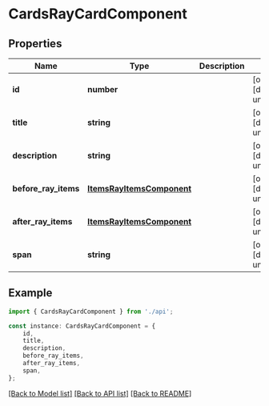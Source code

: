 # CardsRayCardComponent


## Properties

Name | Type | Description | Notes
------------ | ------------- | ------------- | -------------
**id** | **number** |  | [optional] [default to undefined]
**title** | **string** |  | [optional] [default to undefined]
**description** | **string** |  | [optional] [default to undefined]
**before_ray_items** | [**ItemsRayItemsComponent**](ItemsRayItemsComponent.md) |  | [optional] [default to undefined]
**after_ray_items** | [**ItemsRayItemsComponent**](ItemsRayItemsComponent.md) |  | [optional] [default to undefined]
**span** | **string** |  | [optional] [default to undefined]

## Example

```typescript
import { CardsRayCardComponent } from './api';

const instance: CardsRayCardComponent = {
    id,
    title,
    description,
    before_ray_items,
    after_ray_items,
    span,
};
```

[[Back to Model list]](../README.md#documentation-for-models) [[Back to API list]](../README.md#documentation-for-api-endpoints) [[Back to README]](../README.md)
